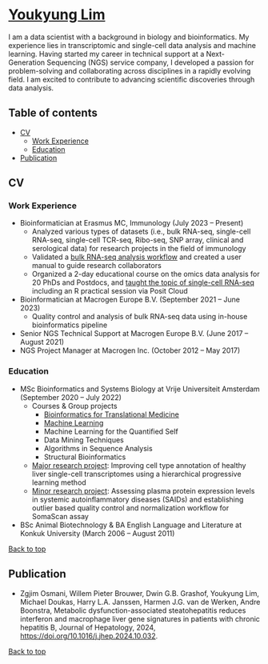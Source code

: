 # [Youkyung Lim](https://www.linkedin.com/in/youkyung-lim-02691211b/)
I am a data scientist with a background in biology and bioinformatics. My experience lies in transcriptomic and single-cell data analysis and machine learning. Having started my career in technical support at a Next-Generation Sequencing (NGS) service company, I developed a passion for problem-solving and collaborating across disciplines in a rapidly evolving field. I am excited to contribute to advancing scientific discoveries through data analysis.

## Table of contents
- [CV](https://github.com/ylm290/YoukyungLim?tab=readme-ov-file#cv)
  - [Work Experience](https://github.com/ylm290/YoukyungLim?tab=readme-ov-file#work-experience)
  - [Education](https://github.com/ylm290/YoukyungLim?tab=readme-ov-file#education)
- [Publication](https://github.com/ylm290/YoukyungLim?tab=readme-ov-file#publication)

## CV
### Work Experience
- Bioinformatician at Erasmus MC, Immunology (July 2023 – Present)
  - Analyzed various types of datasets (i.e., bulk RNA-seq, single-cell RNA-seq, single-cell TCR-seq, Ribo-seq, SNP array, clinical and serological data) for research projects in the field of immunology
  - Validated a [bulk RNA-seq analysis workflow](https://github.com/ylm290/bulkRNAseq) and created a user manual to guide research collaborators
  - Organized a 2-day educational course on the omics data analysis for 20 PhDs and Postdocs, and [taught the topic of single-cell RNA-seq](https://github.com/ylm290/scRNAseq) including an R practical session via Posit Cloud 
- Bioinformatician at Macrogen Europe B.V. (September 2021 – June 2023)
  - Quality control and analysis of bulk RNA-seq data using in-house bioinformatics pipeline
- Senior NGS Technical Support at Macrogen Europe B.V. (June 2017 – August 2021)
- NGS Project Manager at Macrogen Inc. (October 2012 – May 2017)

### Education
- MSc Bioinformatics and Systems Biology at Vrije Universiteit Amsterdam (September 2020 – July 2022)
  - Courses & Group projects
    - [Bioinformatics for Translational Medicine](https://github.com/ylm290/ClassifyBreastCancerSubtypes)
    - [Machine Learning](https://github.com/ylm290/PredictDNAMethylationStates)
    - Machine Learning for the Quantified Self
    - Data Mining Techniques
    - Algorithms in Sequence Analysis
    - Structural Bioinformatics
  - [Major research project](https://github.com/ylm290/scHPL_liver): Improving cell type annotation of healthy liver single-cell transcriptomes using a hierarchical progressive learning method
  - [Minor research project](https://github.com/ylm290/proteome_qc): Assessing plasma protein expression levels in systemic autoinflammatory diseases (SAIDs) and establishing outlier based quality control and normalization workflow for SomaScan assay
- BSc Animal Biotechnology & BA English Language and Literature at Konkuk University (March 2006 – August 2011)

[Back to top](https://github.com/ylm290/YoukyungLim/blob/main/README.md#youkyung-lim)

## Publication
- Zgjim Osmani, Willem Pieter Brouwer, Dwin G.B. Grashof, Youkyung Lim, Michael Doukas, Harry L.A. Janssen, Harmen J.G. van de Werken, Andre Boonstra,
Metabolic dysfunction-associated steatohepatitis reduces interferon and macrophage liver gene signatures in patients with chronic hepatitis B, 
Journal of Hepatology, 2024, https://doi.org/10.1016/j.jhep.2024.10.032.

[Back to top](https://github.com/ylm290/YoukyungLim/blob/main/README.md#youkyung-lim)
